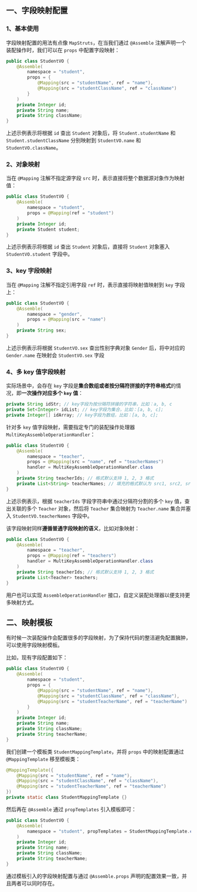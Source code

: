 ## 一、字段映射配置

### 1、基本使用

字段映射配置的用法有点像 `MapStruts`，在当我们通过 `@Assemble` 注解声明一个装配操作时，我们可以在 `props` 中配置字段映射：

~~~java
public class StudentVO {
    @Assemble(
        namespace = "student", 
        props = {
            @Mapping(src = "studentName", ref = "name"),
            @Mapping(src = "studentClassName", ref = "className")
        }
    )
    private Integer id;
    private String name;
    private String className;
}
~~~

上述示例表示将根据 `id` 查出 `Student` 对象后，将 `Student.studentName` 和 `Student.studentClassName` 分别映射到 `StudentVO.name` 和 `StudentVO.className`。

### 2、对象映射

当在 `@Mapping` 注解不指定源字段 `src` 时，表示直接将整个数据源对象作为映射值：

~~~java
public class StudentVO {
    @Assemble(
        namespace = "student", 
        props = @Mapping(ref = "student")
    )
    private Integer id;
    private Student student;
}
~~~

上述示例表示将根据 `id` 查出 `Student` 对象后，直接将 `Student` 对象塞入 `StudentVO.student` 字段中。

### 3、key 字段映射

当在 `@Mapping` 注解不指定引用字段 `ref` 时，表示直接将映射值映射到 `key` 字段上：

~~~java
public class StudentVO {
    @Assemble(
        namespace = "gender", 
        props = @Mapping(src = "name")
    )
    private String sex;
}
~~~

上述示例表示将根据 `StudentVO.sex` 查出性别字典对象 `Gender` 后，将中对应的 `Gender.name` 在映射会 `StudentVO.sex` 字段

### 4、多 key 值字段映射

实际场景中，会存在 `key` 字段是**集合数组或者按分隔符拼接的字符串格式**的情况，即**一次操作对应多个 `key` 值**：

~~~java
private String idStr; // key字段为按分隔符拼接的字符串，比如：a, b, c
private Set<Integer> idList; // key字段为集合，比如：[a, b, c];
private Integer[] idArray; // key字段为数组，比如：[a, b, c];
~~~

针对多 `key` 值字段映射，需要指定专门的装配操作处理器 `MultiKeyAssembleOperationHandler`：

~~~java
public class StudentVO {
    @Assemble(
        namespace = "teacher", 
        props = @Mapping(src = "name", ref = "teacherNames")
        handler = MultiKeyAssembleOperationHandler.class
    )
    private String teacherIds; // 格式默认支持 1, 2, 3 格式
    private List<String> teacherNames; // 填充的格式默认为 src1, src2, src3
}
~~~

上述示例表示，根据 `teacherIds` 字段字符串中通过分隔符分割的多个 `key` 值，查出关联的多个 `Teacher` 对象，然后将 `Teacher` 集合映射为 `Teacher.name` 集合并塞入 `StudentVO.teacherNames` 字段中。

该字段映射同样**遵循普通字段映射的语义**，比如对象映射：

~~~java
public class StudentVO {
    @Assemble(
        namespace = "teacher", 
        props = @Mapping(ref = "teachers")
        handler = MultiKeyAssembleOperationHandler.class
    )
    private String teacherIds; // 格式默认支持 1, 2, 3 格式
    private List<Teacher> teachers;
}
~~~

用户也可以实现 `AssembleOperationHandler` 接口，自定义装配处理器以便支持更多映射方式。

## 二、映射模板

有时候一次装配操作会配置很多的字段映射，为了保持代码的整洁避免配置臃肿，可以使用字段映射模板。

比如，现有字段配置如下：

~~~java
public class StudentVO {
    @Assemble(
        namespace = "student", 
        props = {
            @Mapping(src = "studentName", ref = "name"),
            @Mapping(src = "studentClassName", ref = "className"),
            @Mapping(src = "studentTeacherName", ref = "teacherName")
        }
    )
    private Integer id;
    private String name;
    private String className;
    private String teacherName;
}
~~~

我们创建一个模板类 `StudentMappingTemplate`，并将 `props` 中的映射配置通过 `@MappingTemplate` 移至模板类：

~~~java
@MappingTemplate({
    @Mapping(src = "studentName", ref = "name"),
    @Mapping(src = "studentClassName", ref = "className"),
    @Mapping(src = "studentTeacherName", ref = "teacherName")
})
private static class StudentMappingTemplate {}
~~~

然后再在 `@Assemble` 通过 `propTemplates` 引入模板即可：

~~~java
public class StudentVO {
    @Assemble(
        namespace = "student", propTemplates = StudentMappingTemplate.class
    )
    private Integer id;
    private String name;
    private String className;
    private String teacherName;
}
~~~

通过模板引入的字段映射配置与通过 `@Assemble.props` 声明的配置效果一致，并且两者可以同时存在。